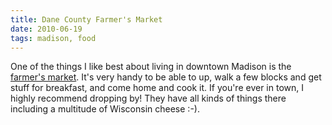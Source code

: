 ```yaml
---
title: Dane County Farmer's Market
date: 2010-06-19
tags: madison, food
---
```


One of the things I like best about living in downtown Madison is the
[farmer's market][1]. It's very handy to be able to up, walk a few
blocks and get stuff for breakfast, and come home and cook it. If
you're ever in town, I highly recommend dropping by! They have all
kinds of things there including a multitude of Wisconsin cheese :-).

  [1]: http://www.dcfm.org/
